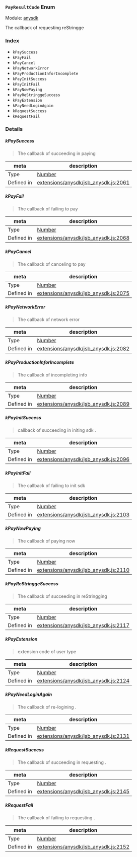 ### `PayResultCode` Enum



Module: [anysdk](../modules/anysdk.md)


The callback of requesting reStringge


### Index
  - `kPaySuccess`
  - `kPayFail`
  - `kPayCancel`
  - `kPayNetworkError`
  - `kPayProductionInforIncomplete`
  - `kPayInitSuccess`
  - `kPayInitFail`
  - `kPayNowPaying`
  - `kPayReStringgeSuccess`
  - `kPayExtension`
  - `kPayNeedLoginAgain`
  - `kRequestSuccess`
  - `kRequestFail`

### Details


##### kPaySuccess

> The callback of succeeding in paying

| meta | description |
|------|-------------|
| Type | <a href="https://developer.mozilla.org/en/JavaScript/Reference/Global_Objects/Number" class="crosslink external" target="_blank">Number</a> |
| Defined in | [extensions/anysdk/jsb_anysdk.js:2061](https://github.com/cocos-creator/engine/blob/20d5a388c0828fd4eeb28e5c103bee9c4388590d/extensions/anysdk/jsb_anysdk.js#L2061) |



##### kPayFail

> The callback of failing to pay

| meta | description |
|------|-------------|
| Type | <a href="https://developer.mozilla.org/en/JavaScript/Reference/Global_Objects/Number" class="crosslink external" target="_blank">Number</a> |
| Defined in | [extensions/anysdk/jsb_anysdk.js:2068](https://github.com/cocos-creator/engine/blob/20d5a388c0828fd4eeb28e5c103bee9c4388590d/extensions/anysdk/jsb_anysdk.js#L2068) |



##### kPayCancel

> The callback of canceling to pay

| meta | description |
|------|-------------|
| Type | <a href="https://developer.mozilla.org/en/JavaScript/Reference/Global_Objects/Number" class="crosslink external" target="_blank">Number</a> |
| Defined in | [extensions/anysdk/jsb_anysdk.js:2075](https://github.com/cocos-creator/engine/blob/20d5a388c0828fd4eeb28e5c103bee9c4388590d/extensions/anysdk/jsb_anysdk.js#L2075) |



##### kPayNetworkError

> The callback of network error

| meta | description |
|------|-------------|
| Type | <a href="https://developer.mozilla.org/en/JavaScript/Reference/Global_Objects/Number" class="crosslink external" target="_blank">Number</a> |
| Defined in | [extensions/anysdk/jsb_anysdk.js:2082](https://github.com/cocos-creator/engine/blob/20d5a388c0828fd4eeb28e5c103bee9c4388590d/extensions/anysdk/jsb_anysdk.js#L2082) |



##### kPayProductionInforIncomplete

> The callback of incompleting info

| meta | description |
|------|-------------|
| Type | <a href="https://developer.mozilla.org/en/JavaScript/Reference/Global_Objects/Number" class="crosslink external" target="_blank">Number</a> |
| Defined in | [extensions/anysdk/jsb_anysdk.js:2089](https://github.com/cocos-creator/engine/blob/20d5a388c0828fd4eeb28e5c103bee9c4388590d/extensions/anysdk/jsb_anysdk.js#L2089) |



##### kPayInitSuccess

> callback of succeeding in initing sdk .

| meta | description |
|------|-------------|
| Type | <a href="https://developer.mozilla.org/en/JavaScript/Reference/Global_Objects/Number" class="crosslink external" target="_blank">Number</a> |
| Defined in | [extensions/anysdk/jsb_anysdk.js:2096](https://github.com/cocos-creator/engine/blob/20d5a388c0828fd4eeb28e5c103bee9c4388590d/extensions/anysdk/jsb_anysdk.js#L2096) |



##### kPayInitFail

> The callback of failing to init sdk

| meta | description |
|------|-------------|
| Type | <a href="https://developer.mozilla.org/en/JavaScript/Reference/Global_Objects/Number" class="crosslink external" target="_blank">Number</a> |
| Defined in | [extensions/anysdk/jsb_anysdk.js:2103](https://github.com/cocos-creator/engine/blob/20d5a388c0828fd4eeb28e5c103bee9c4388590d/extensions/anysdk/jsb_anysdk.js#L2103) |



##### kPayNowPaying

> The callback of paying now

| meta | description |
|------|-------------|
| Type | <a href="https://developer.mozilla.org/en/JavaScript/Reference/Global_Objects/Number" class="crosslink external" target="_blank">Number</a> |
| Defined in | [extensions/anysdk/jsb_anysdk.js:2110](https://github.com/cocos-creator/engine/blob/20d5a388c0828fd4eeb28e5c103bee9c4388590d/extensions/anysdk/jsb_anysdk.js#L2110) |



##### kPayReStringgeSuccess

> The callback of  succeeding in reStringging

| meta | description |
|------|-------------|
| Type | <a href="https://developer.mozilla.org/en/JavaScript/Reference/Global_Objects/Number" class="crosslink external" target="_blank">Number</a> |
| Defined in | [extensions/anysdk/jsb_anysdk.js:2117](https://github.com/cocos-creator/engine/blob/20d5a388c0828fd4eeb28e5c103bee9c4388590d/extensions/anysdk/jsb_anysdk.js#L2117) |



##### kPayExtension

> extension code of user type

| meta | description |
|------|-------------|
| Type | <a href="https://developer.mozilla.org/en/JavaScript/Reference/Global_Objects/Number" class="crosslink external" target="_blank">Number</a> |
| Defined in | [extensions/anysdk/jsb_anysdk.js:2124](https://github.com/cocos-creator/engine/blob/20d5a388c0828fd4eeb28e5c103bee9c4388590d/extensions/anysdk/jsb_anysdk.js#L2124) |



##### kPayNeedLoginAgain

> The callback of  re-logining .

| meta | description |
|------|-------------|
| Type | <a href="https://developer.mozilla.org/en/JavaScript/Reference/Global_Objects/Number" class="crosslink external" target="_blank">Number</a> |
| Defined in | [extensions/anysdk/jsb_anysdk.js:2131](https://github.com/cocos-creator/engine/blob/20d5a388c0828fd4eeb28e5c103bee9c4388590d/extensions/anysdk/jsb_anysdk.js#L2131) |



##### kRequestSuccess

> The callback of succeeding in requesting .

| meta | description |
|------|-------------|
| Type | <a href="https://developer.mozilla.org/en/JavaScript/Reference/Global_Objects/Number" class="crosslink external" target="_blank">Number</a> |
| Defined in | [extensions/anysdk/jsb_anysdk.js:2145](https://github.com/cocos-creator/engine/blob/20d5a388c0828fd4eeb28e5c103bee9c4388590d/extensions/anysdk/jsb_anysdk.js#L2145) |



##### kRequestFail

> The callback of failing to requesting .

| meta | description |
|------|-------------|
| Type | <a href="https://developer.mozilla.org/en/JavaScript/Reference/Global_Objects/Number" class="crosslink external" target="_blank">Number</a> |
| Defined in | [extensions/anysdk/jsb_anysdk.js:2152](https://github.com/cocos-creator/engine/blob/20d5a388c0828fd4eeb28e5c103bee9c4388590d/extensions/anysdk/jsb_anysdk.js#L2152) |


